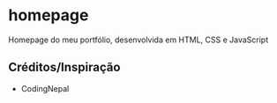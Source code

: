 # homepage

Homepage do meu portfólio, desenvolvida em HTML, CSS e JavaScript

<h2>Créditos/Inspiração</h2>
<ul>
  <li>CodingNepal</li>
</ul>

